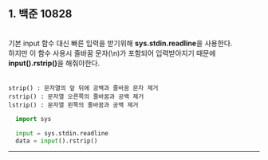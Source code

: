 <br>

<h2>1. 백준 10828</h2><br>
    기본 input 함수 대신 빠른 입력을 받기위해 <strong>sys.stdin.readline</strong>을 사용한다.<br>
    하지만 이 함수 사용시 줄바꿈 문자(\n)가 포함되어 입력받아지기 때문에 <strong>input().rstrip()</strong>을 해줘야한다.<br><br>

    strip() : 문자열의 앞 뒤에 공백과 줄바꿈 문자 제거
    rstrip() : 문자열 오른쪽의 줄바꿈과 공백 제거
    lstrip() : 문자열 왼쪽의 줄바꿈과 공백 제거

```python
  import sys

  input = sys.stdin.readline
  data = input().rstrip()
```

---
